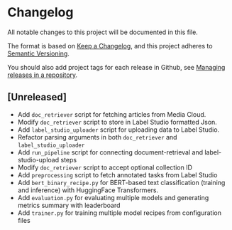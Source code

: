 # Changelog
All notable changes to this project will be documented in this file.

The format is based on [Keep a Changelog](https://keepachangelog.com/en/1.0.0/),
and this project adheres to [Semantic Versioning](https://semver.org/spec/v2.0.0.html).

You should also add project tags for each release in Github, see [Managing releases in a repository](https://docs.github.com/en/repositories/releasing-projects-on-github/managing-releases-in-a-repository).

## [Unreleased]

- Add `doc_retriever` script for fetching articles from Media Cloud.
- Modify `doc_retriever` script to store in Label Studio formatted Json.
- Add `label_studio_uploader` script for uploading data to Label Studio.
- Refactor parsing arguments in both `doc_retriever` and `label_studio_uploader`
- Add `run_pipeline` script for connecting document-retrieval and label-studio-upload steps
- Modify `doc_retriever` script to accept optional collection ID
- Add `preprocessing` script to fetch annotated tasks from Label Studio
- Add `bert_binary_recipe.py` for BERT-based text classification (training and inference) with HuggingFace Transformers.
- Add `evaluation.py` for evaluating multiple models and generating metrics summary with leaderboard
- Add `trainer.py` for training multiple model recipes from configuration files

